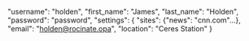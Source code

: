 "username": "holden",
"first_name": "James",
"last_name": "Holden",
"password": "password",
"settings":
    {
        "sites": {"news": "cnn.com"...},
        "email": "holden@rocinate.opa",
        "location": "Ceres Station"
    }
